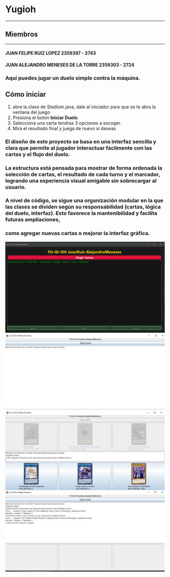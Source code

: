 # Yugioh 
---
## Miembros
---
#### JUAN FELIPE RUIZ LOPEZ  2359397 - 3743
#### JUAN ALEJANDRO MENESES DE LA TORRE  2359303 - 2724

### Aquí puedes jugar un duelo simple contra la máquina.

##  Cómo iniciar
1. abre la clase de Stadium.java, dale al iniciador para que se te abra la ventana del juego
2. Presiona el boton **Iniciar Duelo**.
3. Selecciona una carta tendras 3 opciones a escoger.
4. Mira el resultado final y juega de nuevo si deseas

### El diseño de este proyecto se basa en una interfaz sencilla y clara que permite al jugador interactuar fácilmente con las cartas y el flujo del duelo.
### La estructura está pensada para mostrar de forma ordenada la selección de cartas, el resultado de cada turno y el marcador, logrando una experiencia visual amigable sin sobrecargar al usuario.

### A nivel de código, se sigue una organización modular en la que las clases se dividen según su responsabilidad (cartas, lógica del duelo, interfaz). Esto favorece la mantenibilidad y facilita futuras ampliaciones, 
### como agregar nuevas cartas o mejorar la interfaz gráfica.

![imagen 1](imagenes/imagen1.png)
![imagen 2](imagenes/imagen2.png)
![imagen 3](imagenes/imagen3.png)
![imagen 4](imagenes/imagen4.png)